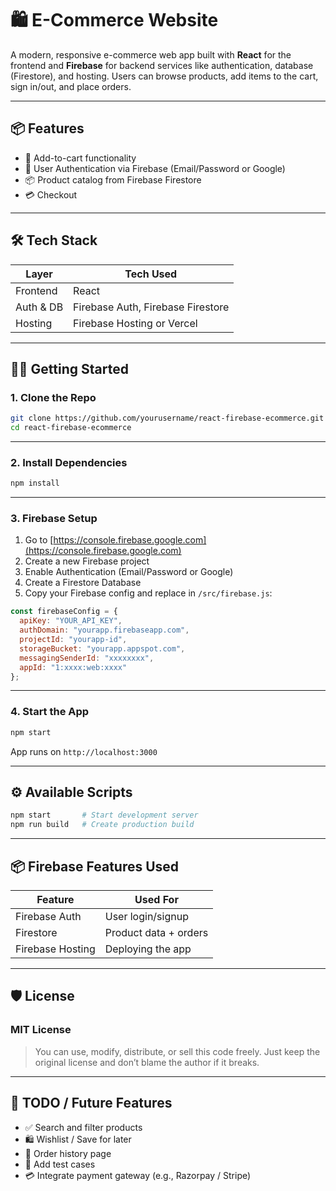 # 🛍️ E-Commerce Website

A modern, responsive e-commerce web app built with **React** for the frontend and **Firebase** for backend services like authentication, database (Firestore), and hosting. Users can browse products, add items to the cart, sign in/out, and place orders.

---

## 📦 Features

* 🛒 Add-to-cart functionality
* 🔐 User Authentication via Firebase (Email/Password or Google)
* 📦 Product catalog from Firebase Firestore
* 💳 Checkout 

---

## 🛠️ Tech Stack

| Layer      | Tech Used                         |
| ---------- | --------------------------------- |
| Frontend   | React                             |
| Auth & DB  | Firebase Auth, Firebase Firestore |
| Hosting    | Firebase Hosting or Vercel        |

---

## 🧑‍💻 Getting Started

### 1. Clone the Repo

```bash
git clone https://github.com/yourusername/react-firebase-ecommerce.git
cd react-firebase-ecommerce
```

---

### 2. Install Dependencies

```bash
npm install
```

---

### 3. Firebase Setup

1. Go to [https://console.firebase.google.com](https://console.firebase.google.com)
2. Create a new Firebase project
3. Enable Authentication (Email/Password or Google)
4. Create a Firestore Database
5. Copy your Firebase config and replace in `/src/firebase.js`:

```js
const firebaseConfig = {
  apiKey: "YOUR_API_KEY",
  authDomain: "yourapp.firebaseapp.com",
  projectId: "yourapp-id",
  storageBucket: "yourapp.appspot.com",
  messagingSenderId: "xxxxxxxx",
  appId: "1:xxxx:web:xxxx"
};
```

---

### 4. Start the App

```bash
npm start
```

App runs on `http://localhost:3000`

---

## ⚙️ Available Scripts

```bash
npm start       # Start development server
npm run build   # Create production build
```

---

## 📦 Firebase Features Used

| Feature          | Used For              |
| ---------------- | --------------------- |
| Firebase Auth    | User login/signup     |
| Firestore        | Product data + orders |
| Firebase Hosting | Deploying the app     |

---

## 🛡️ License

### MIT License

> You can use, modify, distribute, or sell this code freely. Just keep the original license and don’t blame the author if it breaks.

---

## 📌 TODO / Future Features

* ✅ Search and filter products
* 🛍️ Wishlist / Save for later
* 🧾 Order history page
* 🧪 Add test cases
* 💳 Integrate payment gateway (e.g., Razorpay / Stripe)
